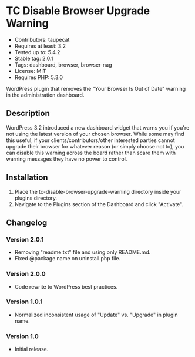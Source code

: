 # TC Disable Browser Upgrade Warning

* Contributors: taupecat
* Requires at least: 3.2
* Tested up to: 5.4.2
* Stable tag: 2.0.1
* Tags: dashboard, browser, browser-nag
* License: MIT
* Requires PHP: 5.3.0

WordPress plugin that removes the "Your Browser Is Out of Date" warning in the administration dashboard.

## Description

WordPress 3.2 introduced a new dashboard widget that warns you if you're not using the latest version of your chosen browser. While some may find this useful, if your clients/contributors/other interested parties cannot upgrade their browser for whatever reason (or simply choose not to), you can disable this warning across the board rather than scare them with warning messages they have no power to control.

## Installation

1. Place the tc-disable-browser-upgrade-warning directory inside your plugins directory.
2. Navigate to the Plugins section of the Dashboard and click "Activate".

## Changelog

### Version 2.0.1
* Removing "readme.txt" file and using only README.md.
* Fixed @package name on uninstall.php file.

### Version 2.0.0
* Code rewrite to WordPress best practices.

### Version 1.0.1
* Normalized inconsistent usage of "Update" vs. "Upgrade" in plugin name.

### Version 1.0
* Initial release.
